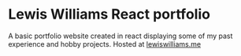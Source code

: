 # Lewis Williams React portfolio

A basic portfolio website created in react displaying some of my past experience and hobby projects.
Hosted at [lewiswilliams.me](https://www.lewiswilliams.me/)